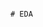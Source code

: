                                                                                                                                    # EDA 
